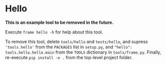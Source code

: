 # Hello

**This is an example tool to be removed in the future.**

Execute `frame hello -h` for help about this tool.

To remove this tool, delete `tools/hello` and `tests/hello`, and supress `'tools.hello'` from the
`PACKAGES` list in `setup.py`, and `"hello": tools.hello.hello.main` from the `TOOLS` dictionary
in `tools/frame.py`. Finally, re-execute `pip install -e .` from the top-level project folder.